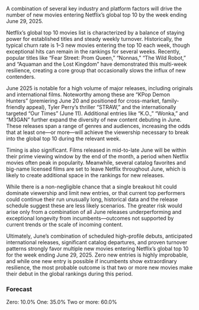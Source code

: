 A combination of several key industry and platform factors will drive the number of new movies entering Netflix’s global top 10 by the week ending June 29, 2025. 

Netflix’s global top 10 movies list is characterized by a balance of staying power for established titles and steady weekly turnover. Historically, the typical churn rate is 1–3 new movies entering the top 10 each week, though exceptional hits can remain in the rankings for several weeks. Recently, popular titles like “Fear Street: Prom Queen,” “Nonnas,” “The Wild Robot,” and “Aquaman and the Lost Kingdom” have demonstrated this multi-week resilience, creating a core group that occasionally slows the influx of new contenders.

June 2025 is notable for a high volume of major releases, including originals and international films. Noteworthy among these are “KPop Demon Hunters” (premiering June 20 and positioned for cross-market, family-friendly appeal), Tyler Perry’s thriller “STRAW,” and the internationally targeted “Our Times” (June 11). Additional entries like “K.O.,” “Wonka,” and “M3GAN” further expand the diversity of new content debuting in June. These releases span a range of genres and audiences, increasing the odds that at least one—or more—will achieve the viewership necessary to break into the global top 10 during the relevant week.

Timing is also significant. Films released in mid-to-late June will be within their prime viewing window by the end of the month, a period when Netflix movies often peak in popularity. Meanwhile, several catalog favorites and big-name licensed films are set to leave Netflix throughout June, which is likely to create additional space in the rankings for new releases.

While there is a non-negligible chance that a single breakout hit could dominate viewership and limit new entries, or that current top performers could continue their run unusually long, historical data and the release schedule suggest these are less likely scenarios. The greater risk would arise only from a combination of all June releases underperforming and exceptional longevity from incumbents—outcomes not supported by current trends or the scale of incoming content.

Ultimately, June’s combination of scheduled high-profile debuts, anticipated international releases, significant catalog departures, and proven turnover patterns strongly favor multiple new movies entering Netflix’s global top 10 for the week ending June 29, 2025. Zero new entries is highly improbable, and while one new entry is possible if incumbents show extraordinary resilience, the most probable outcome is that two or more new movies make their debut in the global rankings during this period.

### Forecast

Zero: 10.0%
One: 35.0%
Two or more: 60.0%